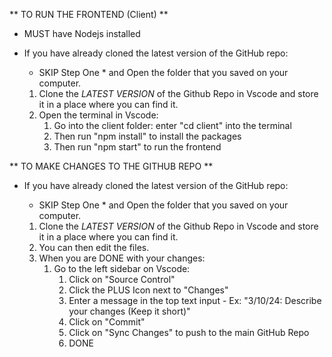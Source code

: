 ** TO RUN THE FRONTEND (Client) **

- MUST have Nodejs installed
- If you have already cloned the latest version of the GitHub repo:
  * SKIP Step One * and Open the folder that you saved on your computer.

  1) Clone the *LATEST VERSION* of the Github Repo in Vscode and store it in a place where you can find it.
  2) Open the terminal in Vscode:
       1) Go into the client folder: enter "cd client" into the terminal
       1) Then run "npm install" to install the packages
       2) Then run "npm start" to run the frontend



** TO MAKE CHANGES TO THE GITHUB REPO **

- If you have already cloned the latest version of the GitHub repo:
  * SKIP Step One * and Open the folder that you saved on your computer.

  1)  Clone the *LATEST VERSION* of the Github Repo in Vscode and store it in a place where you can find it.
  2)  You can then edit the files.
  3)  When you are DONE with your changes:
        1) Go to the left sidebar on Vscode:
             1) Click on "Source Control"
             1) Click the PLUS Icon next to "Changes"
             2) Enter a message in the top text input - Ex: "3/10/24: Describe your changes (Keep it short)"
             3) Click on "Commit"
             4) Click on "Sync Changes" to push to the main GitHub Repo
             5) DONE
